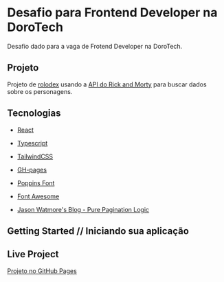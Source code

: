 # Desafio para Frontend Developer na DoroTech

Desafio dado para a vaga de Frotend Developer na DoroTech.

## Projeto

Projeto de [rolodex](https://en.wikipedia.org/wiki/Rolodex) usando a [API do Rick and Morty](https://en.wikipedia.org/wiki/Rick_and_Morty) para buscar dados sobre os personagens.

## Tecnologias

- [React](https://reactjs.org/)

- [Typescript](https://www.typescriptlang.org/)

- [TailwindCSS](https://tailwindcss.com/)

- [GH-pages](https://pages.github.com/)

- [Poppins Font](https://fonts.google.com/specimen/Poppins#standard-styles)

- [Font Awesome](https://fontawesome.com/)

- [Jason Watmore's Blog - Pure Pagination Logic](https://jasonwatmore.com/post/2018/08/07/javascript-pure-pagination-logic-in-vanilla-js-typescript)

## Getting Started // Iniciando sua aplicação

<!-- TODO: Insert how to do it -->

## Live Project

<!-- TODO: Fix link -->

[Projeto no GitHub Pages](https://google.com)
